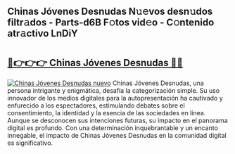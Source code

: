 ## Chinas Jóvenes Desnudas N𝚞𝚎vos desn𝚞dos filtr𝚊dos - Parts-d6B F𝚘tos vid𝚎o - C𝚘ntenido atr𝚊ctivo LnDiY

# <h2><a href="http://mbatjyc.tromn.icu/?c=Chinas+J%c3%b3venes+Desnudas">🔗👉👉👉 Chinas Jóvenes Desnudas 🔗🔗</a></h2>

[![Chinas Jóvenes Desnudas nuevo](https://i.imgur.com/pEAQMta.gif)](http://mbatjyc.tromn.icu/?c=Chinas+J%c3%b3venes+Desnudas)
Chinas Jóvenes Desnudas, una persona intrigante y enigmática, desafía la categorización simple. Su uso innovador de los medios digitales para la autopresentación ha cautivado y enfurecido a los espectadores, estimulando debates sobre el consentimiento, la identidad y la esencia de las sociedades en línea. Aunque se desconocen sus intenciones futuras, su impacto en el panorama digital es profundo. Con una determinación inquebrantable y un encanto innegable, el impacto de Chinas Jóvenes Desnudas en la comunidad digital es significativo.
